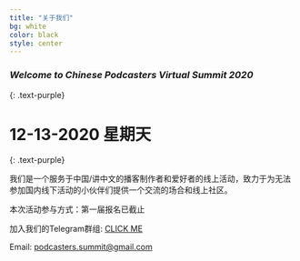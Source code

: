 ```yaml
---
title: "关于我们"
bg: white
color: black
style: center
---
```


### *Welcome to Chinese Podcasters Virtual Summit 2020*
{: .text-purple}

<span class="fa-stack subtlecircle" style="font-size:100px; background:rgba(255,166,0,0.1)">
  <i class="fa fa-circle fa-stack-2x text-white"></i>
  <i class="fa fa-microphone fa-stack-1x text-orange"></i>
</span>

# 12-13-2020 星期天
{: .text-purple}

我们是一个服务于中国/讲中文的播客制作者和爱好者的线上活动，致力于为无法参加国内线下活动的小伙伴们提供一个交流的场合和线上社区。

本次活动参与方式：第一届报名已截止

加入我们的Telegram群组: <a href="https://t.me/joinchat/J_g6IEiD9cx11KCJxZkwzg" target="_blank">CLICK ME</a>

Email: <a href="mailto:podcasters.summit@gmail.com">podcasters.summit@gmail.com</a>


</span>
